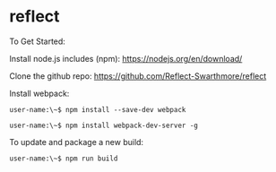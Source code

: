 # reflect

To Get Started:

Install node.js includes (npm): https://nodejs.org/en/download/

Clone the github repo: https://github.com/Reflect-Swarthmore/reflect

Install webpack:

    user-name:\~$ npm install --save-dev webpack   

    user-name:\~$ npm install webpack-dev-server -g     

To update and package a new build:

    user-name:\~$ npm run build  
